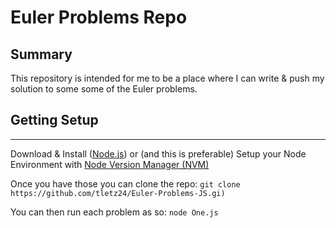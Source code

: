 # Euler Problems Repo
## Summary
This repository is intended for me to be a place where I can write & push my solution to some some of the Euler problems.

## Getting Setup
- - - -
Download & Install ([Node.js](https://nodejs.org/en/)) or (and this is preferable) Setup your Node Environment with [Node Version Manager (NVM)](https://github.com/creationix/nvm)

Once you have those you can clone the repo:
`git clone https://github.com/tletz24/Euler-Problems-JS.gi)`

You can then run each problem as so:
`node One.js`